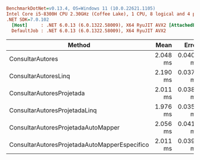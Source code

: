 ``` ini

BenchmarkDotNet=v0.13.4, OS=Windows 11 (10.0.22621.1105)
Intel Core i5-8300H CPU 2.30GHz (Coffee Lake), 1 CPU, 8 logical and 4 physical cores
.NET SDK=7.0.102
  [Host]     : .NET 6.0.13 (6.0.1322.58009), X64 RyuJIT AVX2 [AttachedDebugger]
  DefaultJob : .NET 6.0.13 (6.0.1322.58009), X64 RyuJIT AVX2


```
|                                        Method |     Mean |     Error |    StdDev |   Median |    Gen0 | Allocated |
|---------------------------------------------- |---------:|----------:|----------:|---------:|--------:|----------:|
|                              ConsultarAutores | 2.048 ms | 0.0403 ms | 0.0868 ms | 2.006 ms | 19.5313 |  85.73 KB |
|                          ConsultarAutoresLinq | 2.190 ms | 0.0370 ms | 0.0542 ms | 2.175 ms | 19.5313 |  90.26 KB |
|                     ConsultarAutoresProjetada | 2.011 ms | 0.0385 ms | 0.1049 ms | 1.976 ms | 19.5313 |  90.31 KB |
|                 ConsultarAutoresProjetadaLinq | 1.976 ms | 0.0353 ms | 0.0363 ms | 1.976 ms | 19.5313 |  87.44 KB |
|           ConsultarAutoresProjetadaAutoMapper | 2.056 ms | 0.0410 ms | 0.0799 ms | 2.032 ms | 19.5313 |  88.34 KB |
| ConsultarAutoresProjetadaAutoMapperEspecifico | 2.011 ms | 0.0393 ms | 0.0437 ms | 2.003 ms | 19.5313 |  86.51 KB |
